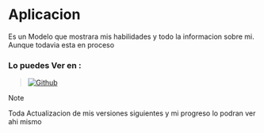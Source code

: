 # Aplicacion

Es un Modelo que mostrara mis habilidades y todo la informacion sobre mi. Aunque todavia esta en proceso

### Lo puedes Ver en :
> [![Github](https://img.shields.io/badge/phorch69-grey?style=for-the-badge&logo=github&logoColor=grey&labelColor=101010)](https://phorch69.github.io/Portafolio/)

> [!NOTE]
> Toda Actualizacion de mis versiones siguientes y mi progreso lo podran ver ahi mismo
